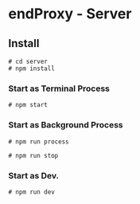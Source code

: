 # endProxy - Server

## Install

```
# cd server
# npm install
```

### Start as Terminal Process
```
# npm start
```

### Start as Background Process
```
# npm run process
```
```
# npm run stop
```

### Start as Dev.
```
# npm run dev
```
